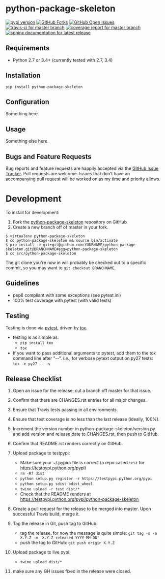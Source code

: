 python-package-skeleton
=======================

[![pypi version](https://img.shields.io/pypi/v/python-package-skeleton.svg?maxAge=2592000)](https://pypi.python.org/pypi/python-package-skeleton)
[![GitHub Forks](https://img.shields.io/github/forks/jantman/python-package-skeleton.svg)](https://github.com/jantman/python-package-skeleton/network)
[![GitHub Open Issues](https://img.shields.io/github/issues/jantman/python-package-skeleton.svg)](https://github.com/jantman/python-package-skeleton/issues)
[![travis-ci for master branch](https://secure.travis-ci.org/jantman/python-package-skeleton.png?branch=master)](http://travis-ci.org/jantman/python-package-skeleton)
[![coverage report for master branch](https://codecov.io/github/jantman/python-package-skeleton/coverage.svg?branch=master)](https://codecov.io/github/jantman/python-package-skeleton?branch=master)
[![sphinx documentation for latest release](https://readthedocs.org/projects/python-package-skeleton/badge/?version=latest)](https://readthedocs.org/projects/python-package-skeleton/?badge=latest)


Requirements
------------

-   Python 2.7 or 3.4+ (currently tested with 2.7, 3.4)


Installation
------------

``` {.sourceCode .bash}
pip install python-package-skeleton
```

Configuration
-------------

Something here.

Usage
-----

Something else here.

Bugs and Feature Requests
-------------------------

Bug reports and feature requests are happily accepted via the [GitHub
Issue
Tracker](https://github.com/jantman/python-package-skeleton/issues).
Pull requests are welcome. Issues that don't have an accompanying pull
request will be worked on as my time and priority allows.

Development
===========

To install for development:

1.  Fork the
    [python-package-skeleton](https://github.com/jantman/python-package-skeleton)
    repository on GitHub
2.  Create a new branch off of master in your fork.

``` {.sourceCode .bash}
$ virtualenv python-package-skeleton
$ cd python-package-skeleton && source bin/activate
$ pip install -e git+git@github.com:YOURNAME/python-package-skeleton.git@BRANCHNAME#egg=python-package-skeleton
$ cd src/python-package-skeleton
```

The git clone you're now in will probably be checked out to a specific
commit, so you may want to `git checkout BRANCHNAME`.

Guidelines
----------

-   pep8 compliant with some exceptions (see pytest.ini)
-   100% test coverage with pytest (with valid tests)

Testing
-------

Testing is done via [pytest](http://pytest.org/latest/), driven by
[tox](http://tox.testrun.org/).

-   testing is as simple as:
    -   `pip install tox`
    -   `tox`
-   If you want to pass additional arguments to pytest, add them to the
    tox command line after "--". i.e., for verbose pytext output on py27
    tests: `tox -e py27 -- -v`

Release Checklist
-----------------

1.  Open an issue for the release; cut a branch off master for that
    issue.
2.  Confirm that there are CHANGES.rst entries for all major changes.
3.  Ensure that Travis tests passing in all environments.
4.  Ensure that test coverage is no less than the last release (ideally,
    100%).
5.  Increment the version number in python-package-skeleton/version.py
    and add version and release date to CHANGES.rst, then push to
    GitHub.
6.  Confirm that README.rst renders correctly on GitHub.
7.  Upload package to testpypi:
    -   Make sure your \~/.pypirc file is correct (a repo called `test`
        for <https://testpypi.python.org/pypi>)
    -   `rm -Rf dist`
    -   `python setup.py register -r https://testpypi.python.org/pypi`
    -   `python setup.py sdist bdist_wheel`
    -   `twine upload -r test dist/*`
    -   Check that the README renders at
        <https://testpypi.python.org/pypi/python-package-skeleton>

8.  Create a pull request for the release to be merged into master. Upon
    successful Travis build, merge it.
9.  Tag the release in Git, push tag to GitHub:
    -   tag the release. for now the message is quite simple:
        `git tag -s -a X.Y.Z -m 'X.Y.Z released YYYY-MM-DD'`
    -   push the tag to GitHub: `git push origin X.Y.Z`

10. Upload package to live pypi:
    -   `twine upload dist/*`

11. make sure any GH issues fixed in the release were closed.

